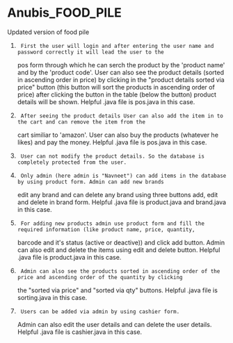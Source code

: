 # Anubis_FOOD_PILE
Updated version of food pile 

1)      First the user will login and after entering the user name and password correctly it will lead the user to the 
      pos form through which he can serch the product by the 'product name' and by the 'product code'.
        User can also see the product details (sorted in ascending order in price) by clicking in the "product details sorted via price" 
      button (this button will sort the products in ascending order of price) after clicking the button in the 
      table (below the button) product details will be shown.
            Helpful .java file is pos.java in this case.

2)      After seeing the product details User can also add the item in to the cart and can remove the item from the 
      cart similiar to 'amazon'. User can also buy the products (whatever he likes) and pay the money.
             Helpful .java file is pos.java in this case.
      
3)      User can not modify the product details. So the database is completely protected from the user.

4)      Only admin (here admin is "Navneet") can add items in the database by using product form. Admin can add new brands 
      edit any brand and can delete any brand using three buttons add, edit and delete in brand form.
             Helpful .java file is product.java and brand.java in this case.
      
5)      For adding new products admin use product form and fill the required information (like product name, price, quantity, 
      barcode and it's status (active or deactive)) and click add button. 
      Admin can also edit and delete the items using edit and delete button.
            Helpful .java file is product.java in this case.
      
6)      Admin can also see the products sorted in ascending order of the price and ascending order of the quantity by clicking 
      the "sorted via price" and "sorted via qty" buttons.
            Helpful .java file is sorting.java in this case.
      
7)      Users can be added via admin by using cashier form.
      Admin can also edit the user details and can delete the user details.
            Helpful .java file is cashier.java in this case.
